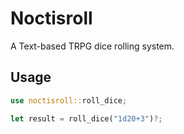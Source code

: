 # Noctisroll

A Text-based TRPG dice rolling system.

## Usage

```rust
use noctisroll::roll_dice;

let result = roll_dice("1d20+3")?;
```
